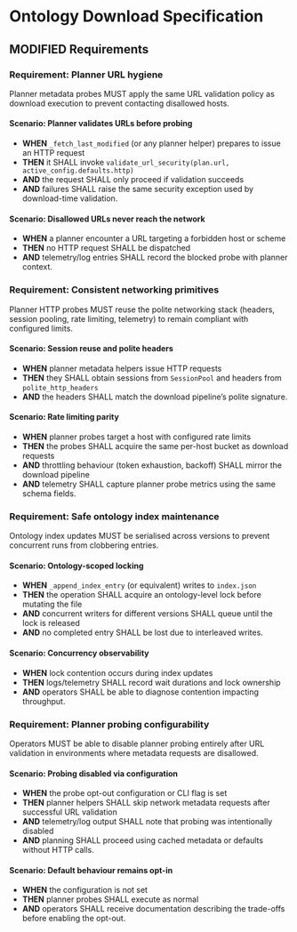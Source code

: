 # Ontology Download Specification

## MODIFIED Requirements

### Requirement: Planner URL hygiene
Planner metadata probes MUST apply the same URL validation policy as download execution to prevent contacting disallowed hosts.

#### Scenario: Planner validates URLs before probing
- **WHEN** `_fetch_last_modified` (or any planner helper) prepares to issue an HTTP request
- **THEN** it SHALL invoke `validate_url_security(plan.url, active_config.defaults.http)`
- **AND** the request SHALL only proceed if validation succeeds
- **AND** failures SHALL raise the same security exception used by download-time validation.

#### Scenario: Disallowed URLs never reach the network
- **WHEN** a planner encounter a URL targeting a forbidden host or scheme
- **THEN** no HTTP request SHALL be dispatched
- **AND** telemetry/log entries SHALL record the blocked probe with planner context.

### Requirement: Consistent networking primitives
Planner HTTP probes MUST reuse the polite networking stack (headers, session pooling, rate limiting, telemetry) to remain compliant with configured limits.

#### Scenario: Session reuse and polite headers
- **WHEN** planner metadata helpers issue HTTP requests
- **THEN** they SHALL obtain sessions from `SessionPool` and headers from `polite_http_headers`
- **AND** the headers SHALL match the download pipeline’s polite signature.

#### Scenario: Rate limiting parity
- **WHEN** planner probes target a host with configured rate limits
- **THEN** the probes SHALL acquire the same per-host bucket as download requests
- **AND** throttling behaviour (token exhaustion, backoff) SHALL mirror the download pipeline
- **AND** telemetry SHALL capture planner probe metrics using the same schema fields.

### Requirement: Safe ontology index maintenance
Ontology index updates MUST be serialised across versions to prevent concurrent runs from clobbering entries.

#### Scenario: Ontology-scoped locking
- **WHEN** `_append_index_entry` (or equivalent) writes to `index.json`
- **THEN** the operation SHALL acquire an ontology-level lock before mutating the file
- **AND** concurrent writers for different versions SHALL queue until the lock is released
- **AND** no completed entry SHALL be lost due to interleaved writes.

#### Scenario: Concurrency observability
- **WHEN** lock contention occurs during index updates
- **THEN** logs/telemetry SHALL record wait durations and lock ownership
- **AND** operators SHALL be able to diagnose contention impacting throughput.

### Requirement: Planner probing configurability
Operators MUST be able to disable planner probing entirely after URL validation in environments where metadata requests are disallowed.

#### Scenario: Probing disabled via configuration
- **WHEN** the probe opt-out configuration or CLI flag is set
- **THEN** planner helpers SHALL skip network metadata requests after successful URL validation
- **AND** telemetry/log output SHALL note that probing was intentionally disabled
- **AND** planning SHALL proceed using cached metadata or defaults without HTTP calls.

#### Scenario: Default behaviour remains opt-in
- **WHEN** the configuration is not set
- **THEN** planner probes SHALL execute as normal
- **AND** operators SHALL receive documentation describing the trade-offs before enabling the opt-out.
